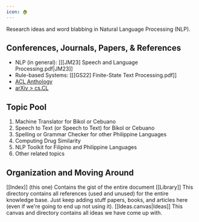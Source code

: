 ```yaml
---
icon: 🏠
---
```

Research ideas and word blabbing in Natural Language Processing (NLP).

## Conferences, Journals, Papers, & References
- NLP (in general): [[[JM23] Speech and Language Processing.pdf|JM23]]
- Rule-based Systems: [[[GS22] Finite-State Text Processing.pdf]]
- [ACL Anthology](https://aclanthology.org/)
- [arXiv > cs.CL](https://arxiv.org/list/cs.CL/recent)
## Topic Pool
1. Machine Translator for Bikol or Cebuano
2. Speech to Text (or Speech to Text) for Bikol or Cebuano
3. Spelling or Grammar Checker for other Philippine Languages
4. Computing Drug Similarity
5. NLP Toolkit for Filipino and Philippine Languages
6. Other related topics
## Organization and Moving Around
[[Index]] (this one)
	Contains the gist of the entire document
[[Library]]
	This directory contains all references (used and unused) for the entire knowledge base. Just keep adding stuff papers, books, and articles here (even if we're going to end up not using it).
[[Ideas.canvas|Ideas]]
	This canvas and directory contains all ideas we have come up with.